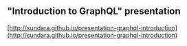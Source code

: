 ## "Introduction to GraphQL" presentation

[http://sundara.github.io/presentation-graphql-introduction](http://sundara.github.io/presentation-graphql-introduction)
